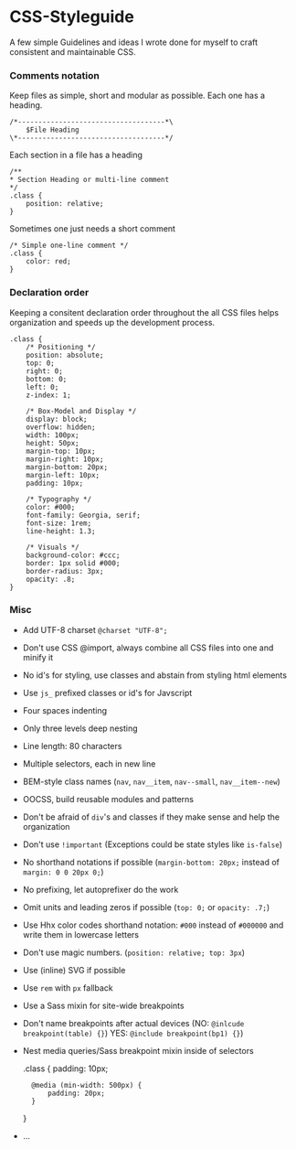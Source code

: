 CSS-Styleguide
==============

A few simple Guidelines and ideas I wrote done for myself to craft consistent
and maintainable CSS.

### Comments notation
Keep files as simple, short and modular as possible. Each one has a heading.

    /*------------------------------------*\
        $File Heading
    \*------------------------------------*/

Each section in a file has a heading

    /**
    * Section Heading or multi-line comment
    */
    .class {
        position: relative;
    }

Sometimes one just needs a short comment

    /* Simple one-line comment */
    .class {
        color: red;
    }


### Declaration order
Keeping a consitent declaration order throughout the all CSS files helps
organization and speeds up the development process.

    .class {
        /* Positioning */
        position: absolute;
        top: 0;
        right: 0;
        bottom: 0;
        left: 0;
        z-index: 1;

        /* Box-Model and Display */
        display: block;
        overflow: hidden;
        width: 100px;
        height: 50px;
        margin-top: 10px;
        margin-right: 10px;
        margin-bottom: 20px;
        margin-left: 10px;
        padding: 10px;

        /* Typography */
        color: #000;
        font-family: Georgia, serif;
        font-size: 1rem;
        line-height: 1.3;

        /* Visuals */
        background-color: #ccc;
        border: 1px solid #000;
        border-radius: 3px;
        opacity: .8;
    }


### Misc
* Add UTF-8 charset `@charset "UTF-8";`
* Don't use CSS @import, always combine all CSS files into one and minify it
* No id's for styling, use classes and abstain from styling html elements
* Use `js_` prefixed classes or id's for Javscript
* Four spaces indenting
* Only three levels deep nesting
* Line length: 80 characters
* Multiple selectors, each in new line
* BEM-style class names (`nav`, `nav__item`, `nav--small`, `nav__item--new`)
* OOCSS, build reusable modules and patterns
* Don't be afraid of `div`'s and classes if they make sense and help the
  organization
* Don't use `!important` (Exceptions could be state styles like `is-false`)
* No shorthand notations if possible (`margin-bottom: 20px;` instead of
  `margin: 0 0 20px 0;`)
* No prefixing, let autoprefixer do the work
* Omit units and leading zeros if possible (`top: 0;` or `opacity: .7;`)
* Use Hhx color codes shorthand notation: `#000` instead of `#000000` and write
  them in lowercase letters
* Don't use magic numbers. (`position: relative; top: 3px`)
* Use (inline) SVG if possible
* Use `rem` with `px` fallback
* Use a Sass mixin for site-wide breakpoints
* Don't name breakpoints after actual devices (NO: `@inlcude breakpoint(table) {}`)
  YES: `@include breakpoint(bp1) {}`)
* Nest media queries/Sass breakpoint mixin inside of selectors

    .class {
        padding: 10px;

        @media (min-width: 500px) {
            padding: 20px;
        }
    }

* ...